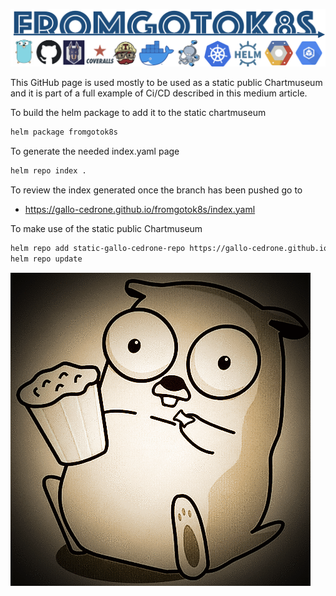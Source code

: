 ![fromgotok8s](fromgotok8s.png)

This GitHub page is used mostly to be used as a static public Chartmuseum and it is part of a full example of Ci/CD described in this medium article.

To build the helm package to add it to the static chartmuseum
```sh
helm package fromgotok8s
```

To generate the needed index.yaml page  
```sh
helm repo index .
```

To review the index generated once the branch has been pushed go to 
 
 - https://gallo-cedrone.github.io/fromgotok8s/index.yaml

To make use of the static public Chartmuseum
```sh
helm repo add static-gallo-cedrone-repo https://gallo-cedrone.github.io/fromgotok8s
helm repo update
```


![Let's GO!](go.gif)